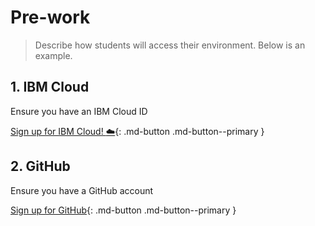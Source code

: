 # Pre-work

> Describe how students will access their environment. Below is an example.

## 1. IBM Cloud

Ensure you have an IBM Cloud ID

[Sign up for IBM Cloud! :cloud:](https://cloud.ibm.com/register){: .md-button .md-button--primary }

## 2. GitHub

Ensure you have a GitHub account

[Sign up for GitHub](https://github.com){: .md-button .md-button--primary }


